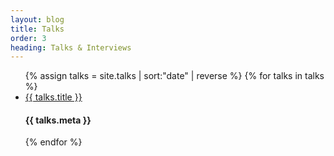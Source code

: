 ```yaml
---
layout: blog
title: Talks
order: 3
heading: Talks & Interviews
---
```


<ul class="c-blog">
  {% assign talks = site.talks | sort:"date" | reverse %}
  {% for talks in talks %}
  <li class="c-blog__item">
    <a class="c-blog__title" href="{{ talks.link }}" target="_blank">{{ talks.title }}</a>
    <h4 class="c-blog__date">{{ talks.meta }}</h4>
  </li>
  {% endfor %}
</ul>
